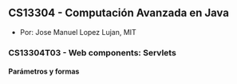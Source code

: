 ## CS13304 - Computación Avanzada en Java
- Por: Jose Manuel Lopez Lujan, MIT

### CS13304T03 - Web components: Servlets
 
#### Parámetros y formas
